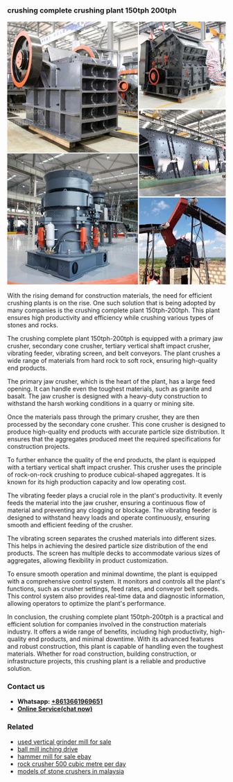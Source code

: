 <h3>crushing complete crushing plant 150tph 200tph</h3><img src='1702260222.jpg' alt=''><p>With the rising demand for construction materials, the need for efficient crushing plants is on the rise. One such solution that is being adopted by many companies is the crushing complete plant 150tph-200tph. This plant ensures high productivity and efficiency while crushing various types of stones and rocks.</p><p>The crushing complete plant 150tph-200tph is equipped with a primary jaw crusher, secondary cone crusher, tertiary vertical shaft impact crusher, vibrating feeder, vibrating screen, and belt conveyors. The plant crushes a wide range of materials from hard rock to soft rock, ensuring high-quality end products.</p><p>The primary jaw crusher, which is the heart of the plant, has a large feed opening. It can handle even the toughest materials, such as granite and basalt. The jaw crusher is designed with a heavy-duty construction to withstand the harsh working conditions in a quarry or mining site.</p><p>Once the materials pass through the primary crusher, they are then processed by the secondary cone crusher. This cone crusher is designed to produce high-quality end products with accurate particle size distribution. It ensures that the aggregates produced meet the required specifications for construction projects.</p><p>To further enhance the quality of the end products, the plant is equipped with a tertiary vertical shaft impact crusher. This crusher uses the principle of rock-on-rock crushing to produce cubical-shaped aggregates. It is known for its high production capacity and low operating cost.</p><p>The vibrating feeder plays a crucial role in the plant's productivity. It evenly feeds the material into the jaw crusher, ensuring a continuous flow of material and preventing any clogging or blockage. The vibrating feeder is designed to withstand heavy loads and operate continuously, ensuring smooth and efficient feeding of the crusher.</p><p>The vibrating screen separates the crushed materials into different sizes. This helps in achieving the desired particle size distribution of the end products. The screen has multiple decks to accommodate various sizes of aggregates, allowing flexibility in product customization.</p><p>To ensure smooth operation and minimal downtime, the plant is equipped with a comprehensive control system. It monitors and controls all the plant's functions, such as crusher settings, feed rates, and conveyor belt speeds. This control system also provides real-time data and diagnostic information, allowing operators to optimize the plant's performance.</p><p>In conclusion, the crushing complete plant 150tph-200tph is a practical and efficient solution for companies involved in the construction materials industry. It offers a wide range of benefits, including high productivity, high-quality end products, and minimal downtime. With its advanced features and robust construction, this plant is capable of handling even the toughest materials. Whether for road construction, building construction, or infrastructure projects, this crushing plant is a reliable and productive solution.</p><h3>Contact us</h3><ul><li><strong>Whatsapp:&nbsp;<a href="https://wa.me/8613661969651">+8613661969651</a></strong></li><li><a href="https://swt.shibang-china.com/?git&amp;zhl&amp;crushing complete crushing plant 150tph 200tph"><strong>Online Service(chat now)</strong></a></li></ul><h3>Related</h3><ul><li><a href='used vertical grinder mill for sale.md'>used vertical grinder mill for sale</a></li><li><a href='ball mill inching drive.md'>ball mill inching drive</a></li><li><a href='hammer mill for sale ebay.md'>hammer mill for sale ebay</a></li><li><a href='rock crusher 500 cubic metre per day.md'>rock crusher 500 cubic metre per day</a></li><li><a href='models of stone crushers in malaysia.md'>models of stone crushers in malaysia</a></li></ul>